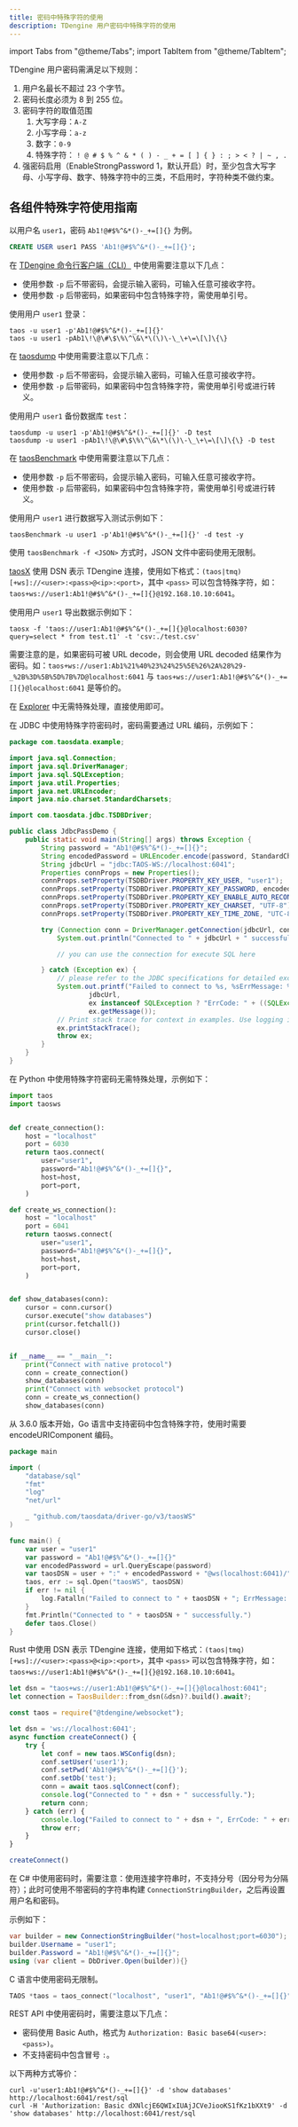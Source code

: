 ```yaml
---
title: 密码中特殊字符的使用
description: TDengine 用户密码中特殊字符的使用
---
```


import Tabs from "@theme/Tabs";
import TabItem from "@theme/TabItem";

TDengine 用户密码需满足以下规则：

1. 用户名最长不超过 23 个字节。
2. 密码长度必须为 8 到 255 位。
3. 密码字符的取值范围
    1. 大写字母：`A-Z`
    2. 小写字母：`a-z`
    3. 数字：`0-9`
    4. 特殊字符： `! @ # $ % ^ & * ( ) - _ + = [ ] { } : ; > < ? | ~ , .`
4. 强密码启用（EnableStrongPassword 1，默认开启）时，至少包含大写字母、小写字母、数字、特殊字符中的三类，不启用时，字符种类不做约束。

## 各组件特殊字符使用指南

以用户名 `user1`，密码 `Ab1!@#$%^&*()-_+=[]{}` 为例。

```sql
CREATE USER user1 PASS 'Ab1!@#$%^&*()-_+=[]{}';
```

<Tabs defaultValue="shell" groupId="component">
<TabItem label="CLI" value="shell">

在 [TDengine 命令行客户端（CLI）](../../reference/tools/taos-cli/) 中使用需要注意以下几点：

- 使用参数 `-p` 后不带密码，会提示输入密码，可输入任意可接收字符。
- 使用参数 `-p` 后带密码，如果密码中包含特殊字符，需使用单引号。

使用用户 `user1` 登录：

```shell
taos -u user1 -p'Ab1!@#$%^&*()-_+=[]{}'
taos -u user1 -pAb1\!\@\#\$\%\^\&\*\(\)\-\_\+\=\[\]\{\}
```

</TabItem>
<TabItem label="taosdump" value="taosdump">

在 [taosdump](../../reference/tools/taosdump/) 中使用需要注意以下几点：

- 使用参数 `-p` 后不带密码，会提示输入密码，可输入任意可接收字符。
- 使用参数 `-p` 后带密码，如果密码中包含特殊字符，需使用单引号或进行转义。

使用用户 `user1` 备份数据库 `test`：

```shell
taosdump -u user1 -p'Ab1!@#$%^&*()-_+=[]{}' -D test
taosdump -u user1 -pAb1\!\@\#\$\%\^\&\*\(\)\-\_\+\=\[\]\{\} -D test
```

</TabItem>
<TabItem label="taosBenchmark" value="benchmark">

在 [taosBenchmark](../../reference/tools/taosbenchmark/) 中使用需要注意以下几点：

- 使用参数 `-p` 后不带密码，会提示输入密码，可输入任意可接收字符。
- 使用参数 `-p` 后带密码，如果密码中包含特殊字符，需使用单引号或进行转义。

使用用户 `user1` 进行数据写入测试示例如下：

```shell
taosBenchmark -u user1 -p'Ab1!@#$%^&*()-_+=[]{}' -d test -y
```

使用 `taosBenchmark -f <JSON>` 方式时，JSON 文件中密码使用无限制。

</TabItem>
<TabItem label="taosX" value="taosx">

[taosX](../../reference/components/taosx/) 使用 DSN 表示 TDengine 连接，使用如下格式：`(taos|tmq)[+ws]://<user>:<pass>@<ip>:<port>`，其中 `<pass>` 可以包含特殊字符，如：`taos+ws://user1:Ab1!@#$%^&*()-_+=[]{}@192.168.10.10:6041`。

使用用户 `user1` 导出数据示例如下：

```shell
taosx -f 'taos://user1:Ab1!@#$%^&*()-_+=[]{}@localhost:6030?query=select * from test.t1' -t 'csv:./test.csv'
```

需要注意的是，如果密码可被 URL decode，则会使用 URL decoded 结果作为密码。如：`taos+ws://user1:Ab1%21%40%23%24%25%5E%26%2A%28%29-_%2B%3D%5B%5D%7B%7D@localhost:6041` 与 `taos+ws://user1:Ab1!@#$%^&*()-_+=[]{}@localhost:6041` 是等价的。

</TabItem>

<TabItem label="Explorer" value="explorer">

在 [Explorer](../../reference/components/explorer/) 中无需特殊处理，直接使用即可。

</TabItem>

<TabItem label="Java" value="java">

在 JDBC 中使用特殊字符密码时，密码需要通过 URL 编码，示例如下：

```java
package com.taosdata.example;

import java.sql.Connection;
import java.sql.DriverManager;
import java.sql.SQLException;
import java.util.Properties;
import java.net.URLEncoder;
import java.nio.charset.StandardCharsets;

import com.taosdata.jdbc.TSDBDriver;

public class JdbcPassDemo {
	public static void main(String[] args) throws Exception {
		String password = "Ab1!@#$%^&*()-_+=[]{}";
		String encodedPassword = URLEncoder.encode(password, StandardCharsets.UTF_8.toString());
		String jdbcUrl = "jdbc:TAOS-WS://localhost:6041";
		Properties connProps = new Properties();
		connProps.setProperty(TSDBDriver.PROPERTY_KEY_USER, "user1");
		connProps.setProperty(TSDBDriver.PROPERTY_KEY_PASSWORD, encodedPassword);
		connProps.setProperty(TSDBDriver.PROPERTY_KEY_ENABLE_AUTO_RECONNECT, "true");
		connProps.setProperty(TSDBDriver.PROPERTY_KEY_CHARSET, "UTF-8");
		connProps.setProperty(TSDBDriver.PROPERTY_KEY_TIME_ZONE, "UTC-8");

		try (Connection conn = DriverManager.getConnection(jdbcUrl, connProps)) {
			System.out.println("Connected to " + jdbcUrl + " successfully.");

			// you can use the connection for execute SQL here

		} catch (Exception ex) {
			// please refer to the JDBC specifications for detailed exceptions info
			System.out.printf("Failed to connect to %s, %sErrMessage: %s%n",
					jdbcUrl,
					ex instanceof SQLException ? "ErrCode: " + ((SQLException) ex).getErrorCode() + ", " : "",
					ex.getMessage());
			// Print stack trace for context in examples. Use logging in production.
			ex.printStackTrace();
			throw ex;
		}
	}
}
```

</TabItem>
<TabItem label="Python" value="python">

在 Python 中使用特殊字符密码无需特殊处理，示例如下：

```python
import taos
import taosws


def create_connection():
    host = "localhost"
    port = 6030
    return taos.connect(
        user="user1",
        password="Ab1!@#$%^&*()-_+=[]{}",
        host=host,
        port=port,
    )

def create_ws_connection():
    host = "localhost"
    port = 6041
    return taosws.connect(
        user="user1",
        password="Ab1!@#$%^&*()-_+=[]{}",
        host=host,
        port=port,
    )


def show_databases(conn):
    cursor = conn.cursor()
    cursor.execute("show databases")
    print(cursor.fetchall())
    cursor.close()


if __name__ == "__main__":
    print("Connect with native protocol")
    conn = create_connection()
    show_databases(conn)
    print("Connect with websocket protocol")
    conn = create_ws_connection()
    show_databases(conn)

```

</TabItem>

<TabItem label="Go" value="go">

从 3.6.0 版本开始，Go 语言中支持密码中包含特殊字符，使用时需要 encodeURIComponent 编码。

```go
package main

import (
	"database/sql"
	"fmt"
	"log"
	"net/url"

	_ "github.com/taosdata/driver-go/v3/taosWS"
)

func main() {
	var user = "user1"
	var password = "Ab1!@#$%^&*()-_+=[]{}"
	var encodedPassword = url.QueryEscape(password)
	var taosDSN = user + ":" + encodedPassword + "@ws(localhost:6041)/"
	taos, err := sql.Open("taosWS", taosDSN)
	if err != nil {
		log.Fatalln("Failed to connect to " + taosDSN + "; ErrMessage: " + err.Error())
	}
	fmt.Println("Connected to " + taosDSN + " successfully.")
	defer taos.Close()
}
```
</TabItem>

<TabItem label="Rust" value="rust">

Rust 中使用 DSN 表示 TDengine 连接，使用如下格式：`(taos|tmq)[+ws]://<user>:<pass>@<ip>:<port>`，其中 `<pass>` 可以包含特殊字符，如：`taos+ws://user1:Ab1!@#$%^&*()-_+=[]{}@192.168.10.10:6041`。

```rust
let dsn = "taos+ws://user1:Ab1!@#$%^&*()-_+=[]{}@localhost:6041";
let connection = TaosBuilder::from_dsn(&dsn)?.build().await?;
```

</TabItem>
<TabItem label="Node.js" value="node">

```js
const taos = require("@tdengine/websocket");

let dsn = 'ws://localhost:6041';
async function createConnect() {
    try {
        let conf = new taos.WSConfig(dsn);
        conf.setUser('user1');
        conf.setPwd('Ab1!@#$%^&*()-_+=[]{}');
        conf.setDb('test');
        conn = await taos.sqlConnect(conf);
        console.log("Connected to " + dsn + " successfully.");
        return conn;
    } catch (err) {
        console.log("Failed to connect to " + dsn + ", ErrCode: " + err.code + ", ErrMessage: " + err.message);
        throw err;
    }
}

createConnect()
```

</TabItem>
<TabItem label="C#" value="csharp">

在 C# 中使用密码时，需要注意：使用连接字符串时，不支持分号（因分号为分隔符）；此时可使用不带密码的字符串构建 `ConnectionStringBuilder`，之后再设置用户名和密码。

示例如下：

```csharp
var builder = new ConnectionStringBuilder("host=localhost;port=6030");
builder.Username = "user1";
builder.Password = "Ab1!@#$%^&*()-_+=[]{}";
using (var client = DbDriver.Open(builder)){}
```

</TabItem>
<TabItem label="C" value="c">

C 语言中使用密码无限制。

```c
TAOS *taos = taos_connect("localhost", "user1", "Ab1!@#$%^&*()-_+=[]{}", NULL, 6030);
```

</TabItem>
<TabItem label="REST API" value="rest">

REST API 中使用密码时，需要注意以下几点：

- 密码使用 Basic Auth，格式为 `Authorization: Basic base64(<user>:<pass>)`。
- 不支持密码中包含冒号 `:`。

以下两种方式等价：

```shell
curl -u'user1:Ab1!@#$%^&*()-_+=[]{}' -d 'show databases' http://localhost:6041/rest/sql
curl -H 'Authorization: Basic dXNlcjE6QWIxIUAjJCVeJiooKS1fKz1bXXt9' -d 'show databases' http://localhost:6041/rest/sql
```

</TabItem>
</Tabs>
